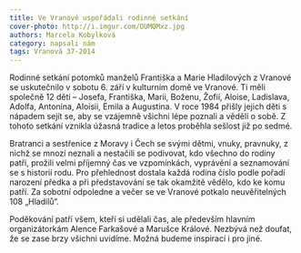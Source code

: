 ```yaml
---
title: Ve Vranové uspořádali rodinné setkání
cover-photo: http://i.imgur.com/OUMQMxz.jpg
authors: Marcela Kobylková
category: napsali nám
tags: Vranová 37-2014 
---
```


Rodinné setkání potomků manželů Františka a Marie Hladilových z Vranové se uskutečnilo v sobotu 6. září v kulturním domě ve Vranové. Ti měli společně 12 dětí – Josefa, Františka, Marii, Boženu, Žofii, Aloise, Ladislava, Adolfa, Antonína, Aloisii, Emila a Augustina. V roce 1984 přišly jejich děti s nápadem sejít se, aby se vzájemně všichni lépe poznali a věděli o sobě. Z tohoto setkání vznikla úžasná tradice a letos proběhla sešlost již po sedmé.

Bratranci a sestřenice z Moravy i Čech se svými dětmi, vnuky, pravnuky, z nichž se mnozí neznali a nestačili se podivovat, kdo všechno do rodiny patří, prožili velmi příjemný čas ve vzpomínkách, vyprávění a seznamování se s historií rodu. Pro přehlednost dostala každá rodina číslo podle pořadí narození předka a při představování se tak okamžitě vědělo, kdo ke komu patří. Za sobotní odpoledne a večer se ve Vranové potkalo neuvěřitelných 108 „Hladilů“.

Poděkování patří všem, kteří si udělali čas, ale především hlavním organizátorkám Alence Farkašové a Marušce Králové. Nezbývá než doufat, že se zase brzy všichni uvidíme. Možná budeme inspirací i pro jiné.
